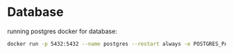 # Database

running postgres docker for database:

```bash
docker run -p 5432:5432 --name postgres --restart always -e POSTGRES_PASSWORD=nPZKvY5Es2vbrbF3 -d postgres
```